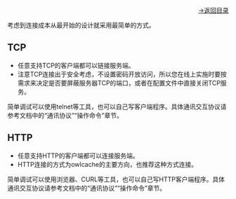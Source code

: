 [<p align="right">->返回目录</p>](0.directory.md)  

考虑到连接成本从最开始的设计就采用最简单的方式。
## TCP
* 任意支持TCP的客户端都可以链接服务端。
* 注意TCP连接出于安全考虑，不设置密码开放访问，所以您在线上实施时要按需求来决定是否要屏蔽服务器TCP的端口，或者在配置文件中直接关闭TCP服务。

简单调试可以使用telnet等工具，也可以自己写客户端程序。具体通讯交互协议请参考文档中的“通讯协议”“操作命令”章节。

## HTTP
* 任意支持HTTP的客户端都可以连接服务端。
* HTTP连接的方式为owlcache的主要方向，也推荐这种方式连接。

简单调试可以使用浏览器、CURL等工具，也可以自己写HTTP客户端程序。具体通讯交互协议请参考文档中的“通讯协议”“操作命令”章节。